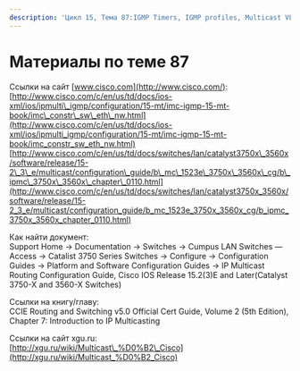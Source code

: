 ```yaml
---
description: 'Цикл 15, Тема 87:IGMP Timers, IGMP profiles, Multicast VLAN registration'
---
```


# Материалы по теме 87

Ссылки на сайт [www.cisco.com](http://www.cisco.com/):  
[http://www.cisco.com/c/en/us/td/docs/ios-xml/ios/ipmulti\_igmp/configuration/15-mt/imc-igmp-15-mt-book/imc\_constr\_sw\_eth\_nw.html](http://www.cisco.com/c/en/us/td/docs/ios-xml/ios/ipmulti_igmp/configuration/15-mt/imc-igmp-15-mt-book/imc_constr_sw_eth_nw.html)  
[http://www.cisco.com/c/en/us/td/docs/switches/lan/catalyst3750x\_3560x/software/release/15-2\_3\_e/multicast/configuration\_guide/b\_mc\_1523e\_3750x\_3560x\_cg/b\_ipmc\_3750x\_3560x\_chapter\_0110.html](http://www.cisco.com/c/en/us/td/docs/switches/lan/catalyst3750x_3560x/software/release/15-2_3_e/multicast/configuration_guide/b_mc_1523e_3750x_3560x_cg/b_ipmc_3750x_3560x_chapter_0110.html)

Как найти документ:  
Support Home → Documentation → Switches → Cumpus LAN Switches — Access → Catalist 3750 Series Switches → Configure → Configuration Guides → Platform and Software Configuration Guides → IP Multicast Routing Configuration Guide, Cisco IOS Release 15.2\(3\)E and Later\(Catalyst 3750-X and 3560-X Switches\)

Ссылки на книгу/главу:  
CCIE Routing and Switching v5.0 Official Cert Guide, Volume 2 \(5th Edition\), Chapter 7: Introduction to IP Multicasting

Ссылки на сайт xgu.ru:  
[http://xgu.ru/wiki/Multicast\_%D0%B2\_Cisco](http://xgu.ru/wiki/Multicast_%D0%B2_Cisco)

